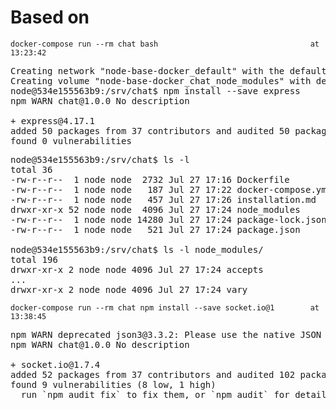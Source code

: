 
# Based on 

`docker-compose run --rm chat bash                                  at 13:23:42 `
<pre>
Creating network "node-base-docker_default" with the default driver
Creating volume "node-base-docker_chat_node_modules" with default driver
node@534e155563b9:/srv/chat$ npm install --save express
npm WARN chat@1.0.0 No description

+ express@4.17.1
added 50 packages from 37 contributors and audited 50 packages in 3.364s
found 0 vulnerabilities
</pre>


<pre>
node@534e155563b9:/srv/chat$ ls -l
total 36
-rw-r--r--  1 node node  2732 Jul 27 17:16 Dockerfile
-rw-r--r--  1 node node   187 Jul 27 17:22 docker-compose.yml
-rw-r--r--  1 node node   457 Jul 27 17:26 installation.md
drwxr-xr-x 52 node node  4096 Jul 27 17:24 node_modules
-rw-r--r--  1 node node 14280 Jul 27 17:24 package-lock.json
-rw-r--r--  1 node node   521 Jul 27 17:24 package.json

node@534e155563b9:/srv/chat$ ls -l node_modules/
total 196
drwxr-xr-x 2 node node 4096 Jul 27 17:24 accepts
...
drwxr-xr-x 2 node node 4096 Jul 27 17:24 vary
</pre>

`docker-compose run --rm chat npm install --save socket.io@1        at 13:38:45`
<pre>
npm WARN deprecated json3@3.3.2: Please use the native JSON object instead of JSON 3
npm WARN chat@1.0.0 No description

+ socket.io@1.7.4
added 52 packages from 37 contributors and audited 102 packages in 10.492s
found 9 vulnerabilities (8 low, 1 high)
  run `npm audit fix` to fix them, or `npm audit` for details
</pre>